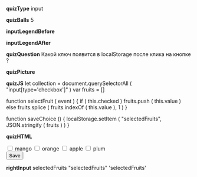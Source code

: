 ____quizType____
input

____quizBalls____
5

____inputLegendBefore____


____inputLegendAfter____


____quizQuestion____
Какой ключ появится в localStorage после клика на кнопке ?

____quizPicture____


____quizJS____
let collection = document.querySelectorAll (
        "input[type='checkbox']"
)
var fruits = []

function selectFruit ( event ) {
    if ( this.checked ) fruits.push ( this.value )
    else fruits.splice ( fruits.indexOf ( this.value ), 1 )
}

function saveChoice () {
    localStorage.setItem (
        "selectedFruits",
        JSON.stringify ( fruits )
    )
}

____quizHTML____
<body>
    <input type="checkbox" name="fruits" value="mango">
    <label>mango</label>
    <input type="checkbox" name="fruits" value="orange">
    <label>orange</label>
    <input type="checkbox" name="fruits" value="apple">
    <label>apple</label>
    <input type="checkbox" name="fruits" value="plum">
    <label>plum</label>
    <br>
    <button onclick="saveChoice()">
        Save
    </button>
</body>

____rightInput____
selectedFruits
"selectedFruits"
'selectedFruits'
